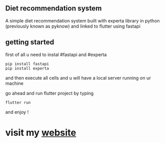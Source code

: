 ## Diet recommendation system
A simple diet recommendation system built with experta library in python
(previously known as pyknow)
and linked to flutter using fastapi
## getting started
first of all u need to instal #fastapi and #experta 
```
pip install fastapi 
pip install experta
```
and then execute all cells 
and u will have a local server running on ur machine 

go ahead and run flutter project by typing 
```
flutter run 
```
and enjoy !

# visit my [website](https://ahmadalfrehan.org)
